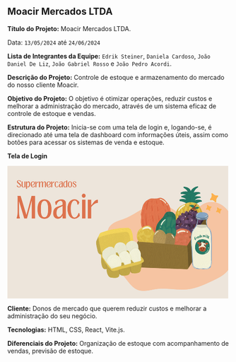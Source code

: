 ## Moacir Mercados LTDA

**Título do Projeto:** Moacir Mercados LTDA.

Data: `13/05/2024` até `24/06/2024`

**Lista de Integrantes da Equipe:** `Edrik Steiner`, `Daniela Cardoso`, `João Daniel De Liz`, `João Gabriel Rosso` e `João Pedro Acordi`.

**Descrição do Projeto:** Controle de estoque e armazenamento do mercado do nosso cliente Moacir.

**Objetivo do Projeto:** O objetivo é otimizar operações, reduzir custos e melhorar a administração do mercado, através de um sistema eficaz de controle de estoque e vendas.

**Estrutura do Projeto:** Inicia-se com uma tela de login e, logando-se, é direcionado até uma tela de dashboard com informações úteis, assim como botões para acessar os sistemas de venda e estoque.

**Tela de Login**

<img align="center" width="500" height="300"  alt="Tela Login" src="/public/MoacirLogo.png">

**Cliente:** Donos de mercado que querem reduzir custos e melhorar a administração do seu negócio.

**Tecnologias:** HTML, CSS, React, Vite.js.

**Diferenciais do Projeto:** Organização de estoque com acompanhamento de vendas, previsão de estoque.
